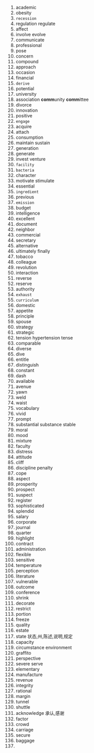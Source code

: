 1. academic
2. obesity
3. `recession`
4. regulation regulate
5. affect
6. involve evolve
7. communicate
8. professional
9. pose
10. concern
11. compound
12. approach
13. occasion
14. financial
15. `derive`
16. potential
17. university
18. association **comm**unity **comm**ittee
19. divorce
20. innovation
21. positive
22. `engage`
23. acquire
24. attach
25. consumption
26. maintain sustain
27. generation
28. generate
29. invest venture
30. `facility`
31. `bacteria`
32. character
33. motivate stimulate
34. essential
35. `ingredient`
36. previous
37. `emission`
38. budget
39. intelligence
40. excellent
41. document
42. neighbor
43. commercial
44. secretary
45. alternative
46. ultimately finally 
47. tobacco
48. colleague
49. revolution
50. interaction
51. reverse
52. reserve
53. authority
54. `exhaust` 
55. `curriculum`
56. domestic 
57. appetite 
58. principle 
59. spouse 
60. strategy
61. strategic
62. tension hypertension tense
63. comparable
64. diverse
65. dive
66. entitle
67. distinguish
68. constant
69. dash
70. available
71. avenue
72. yawn
73. weld
74. waist
75. vocabulary
76. vivid
77. prompt
78. substantial substance stable
79. moral
80. mood
81. mixture
82. faculty
83. distress
84. attitude
85. cliff
86. discipline penalty
87. cope
88. aspect
89. prosperity
90. prospect
91. suspect
92. register
93. sophisticated
94. splendid
95. salary
96. corporate
97. journal
98. quarter
99. highlight
100. contract
101. administration
102. flexible
103. sensitive
104. temperature
105. perception
106. literature
107. vulnerable
108. outcome
109. conference
110. shrink
111. decorate
112. restrict
113. portion
114. freeze
115. quality
116. estate
117. state 状态,州,陈述,说明,规定
118. capacity
119. circumstance environment
120. graffito
121. perspective
122. severe serve
123. elementary
124. manufacture
125. revenue
126. integrity
127. rational
128. margin
129. tunnel
130. shuttle
131. acknowledge 承认,感谢
132. factor
133. crowd
134. carriage
135. secure
136. baggage
137. 